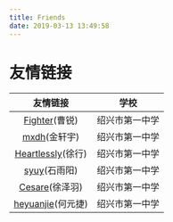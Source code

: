 ```yaml
---
title: Friends
date: 2019-03-13 13:49:58
---
```

# 友情链接
|  友情链接   |      学校      |
| :---------: | :------------: |
|   [Fighter](http://fighter.cf)(曹锐)   | 绍兴市第一中学 |
| [mxdh](https://mxdh.github.io)(金轩宇) | 绍兴市第一中学 |
| [Heartlessly](https://heartlessly.github.io)(徐行) | 绍兴市第一中学 |
|    [syuy](https://hexo.syuy.top)(石雨阳)    | 绍兴市第一中学 |
|     [Cesare](https://cesarelg.github.io)(徐泽羽)     | 绍兴市第一中学 |
|     [heyuanjie](https://heyuanjie.github.io)(何元捷)     | 绍兴市第一中学 |